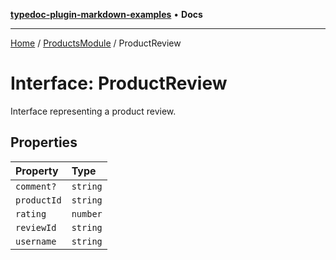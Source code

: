 [**typedoc-plugin-markdown-examples**](../../README.md) • **Docs**

***

[Home](../../README.md) / [ProductsModule](../README.md) / ProductReview

# Interface: ProductReview

Interface representing a product review.

## Properties

| Property | Type |
| :------ | :------ |
| `comment?` | `string` |
| `productId` | `string` |
| `rating` | `number` |
| `reviewId` | `string` |
| `username` | `string` |
